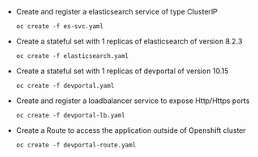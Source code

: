 * Create and register a elasticsearch service of type ClusterIP

  `oc create -f es-svc.yaml`

* Create a stateful set with 1 replicas of elasticsearch of version 8.2.3

  `oc create -f elasticsearch.yaml`

* Create a stateful set with 1 replicas of devportal of version 10.15

  `oc create -f devportal.yaml`

* Create and register a loadbalancer service to expose Http/Https ports

  `oc create -f devportal-lb.yaml`

* Create a Route to access the application outside of Openshift cluster

  `oc create -f devportal-route.yaml`